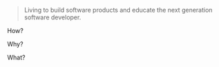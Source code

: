 > Living to build software products and educate the next generation software
> developer.

How?

Why?

What?
